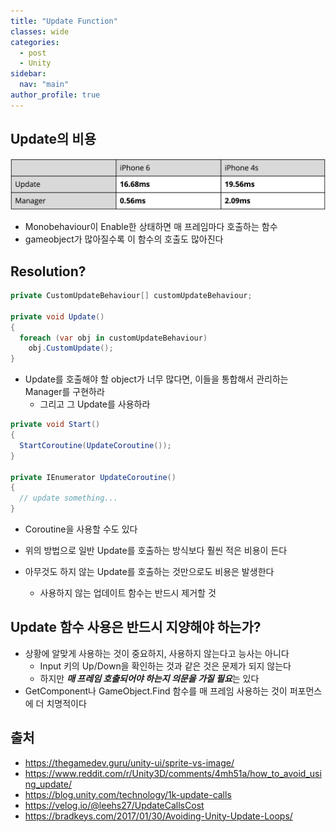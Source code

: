 ```yaml
---
title: "Update Function"
classes: wide
categories: 
  - post
  - Unity
sidebar:
  nav: "main"
author_profile: true
---
```


## Update의 비용

![image](/assets/images/updateFunction.png)

* Monobehaviour이 Enable한 상태하면 매 프레임마다 호출하는 함수
* gameobject가 많아질수록 이 함수의 호출도 많아진다

## Resolution?

```csharp
private CustomUpdateBehaviour[] customUpdateBehaviour;

private void Update()
{
  foreach (var obj in customUpdateBehaviour)
    obj.CustomUpdate();
}
```

* Update를 호출해야 할 object가 너무 많다면, 이들을 통합해서 관리하는 Manager를 구현하라
  * 그리고 그 Update를 사용하라

```csharp
private void Start()
{
  StartCoroutine(UpdateCoroutine());
}

private IEnumerator UpdateCoroutine()
{
  // update something...
}
```

* Coroutine을 사용할 수도 있다

* 위의 방법으로 일반 Update를 호출하는 방식보다 훨씬 적은 비용이 든다
* 아무것도 하지 않는 Update를 호출하는 것만으로도 비용은 발생한다
  * 사용하지 않는 업데이트 함수는 반드시 제거할 것

## Update 함수 사용은 반드시 지양해야 하는가?
* 상황에 알맞게 사용하는 것이 중요하지, 사용하지 않는다고 능사는 아니다
  * Input 키의 Up/Down을 확인하는 것과 같은 것은 문제가 되지 않는다
  * 하지만 ***매 프레임 호출되어야 하는지 의문을 가질 필요***는 있다
* GetComponent나 GameObject.Find 함수를 매 프레임 사용하는 것이 퍼포먼스에 더 치명적이다

## 출처
* <https://thegamedev.guru/unity-ui/sprite-vs-image/>
* <https://www.reddit.com/r/Unity3D/comments/4mh51a/how_to_avoid_using_update/>
* <https://blog.unity.com/technology/1k-update-calls>
* <https://velog.io/@leehs27/UpdateCallsCost>
* <https://bradkeys.com/2017/01/30/Avoiding-Unity-Update-Loops/>